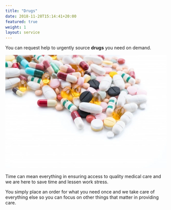 ```yaml
---
title: "Drugs"
date: 2018-11-28T15:14:41+20:00  
featured: true
weight: 1
layout: service
---
```


You can request help to urgently source **drugs** you need on demand.

![Pharm drugs](/images/illustrations/medicines.webp)

Time can mean everything in ensuring access to quality medical care and we are here to save time and lessen work stress. 

You simply place an order for what you need once and we take care of everything else so you can focus on other things that matter in providing care.

